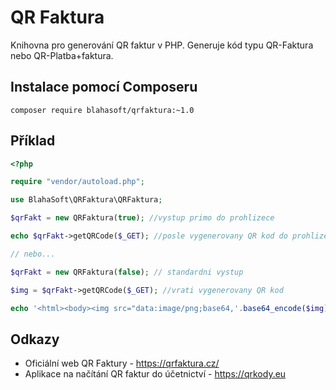 # QR Faktura

Knihovna pro generování QR faktur v PHP. Generuje kód typu QR-Faktura nebo QR-Platba+faktura.

## Instalace pomocí Composeru

`composer require blahasoft/qrfaktura:~1.0`

## Příklad

```php
<?php

require "vendor/autoload.php";

use BlahaSoft\QRFaktura\QRFaktura;

$qrFakt = new QRFaktura(true); //vystup primo do prohlizece

echo $qrFakt->getQRCode($_GET); //posle vygenerovany QR kod do prohlizece

// nebo...

$qrFakt = new QRFaktura(false); // standardni vystup

$img = $qrFakt->getQRCode($_GET); //vrati vygenerovany QR kod

echo '<html><body><img src="data:image/png;base64,'.base64_encode($img).'" /></body></html>';*/
```

## Odkazy

- Oficiální web QR Faktury - https://qrfaktura.cz/
- Aplikace na načítání QR faktur do účetnictví - https://qrkody.eu

